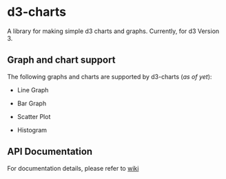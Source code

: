 # d3-charts
A library for making simple d3 charts and graphs. Currently, for d3 Version 3.

## Graph and chart support

The following graphs and charts are supported by d3-charts (_as of yet_):

- Line Graph

- Bar Graph

- Scatter Plot

- Histogram


## API Documentation

For documentation details, please refer to [wiki](https://github.com/sureshaks/d3-charts/wiki)

